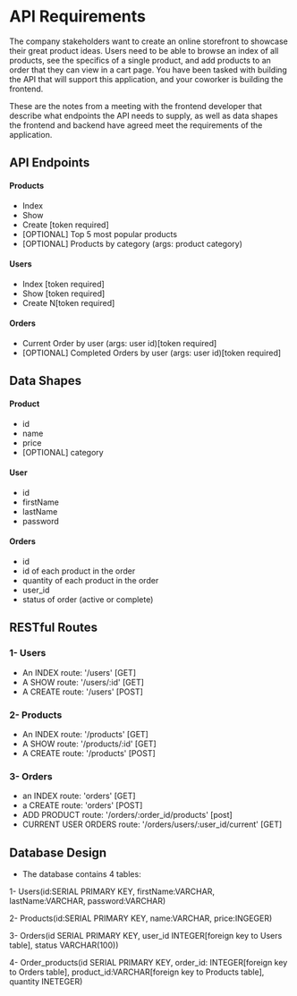 # API Requirements

The company stakeholders want to create an online storefront to showcase their great product ideas. Users need to be able to browse an index of all products, see the specifics of a single product, and add products to an order that they can view in a cart page. You have been tasked with building the API that will support this application, and your coworker is building the frontend.

These are the notes from a meeting with the frontend developer that describe what endpoints the API needs to supply, as well as data shapes the frontend and backend have agreed meet the requirements of the application.

## API Endpoints

#### Products

- Index
- Show
- Create [token required]
- [OPTIONAL] Top 5 most popular products
- [OPTIONAL] Products by category (args: product category)

#### Users

- Index [token required]
- Show [token required]
- Create N[token required]

#### Orders

- Current Order by user (args: user id)[token required]
- [OPTIONAL] Completed Orders by user (args: user id)[token required]

## Data Shapes

#### Product

- id
- name
- price
- [OPTIONAL] category

#### User

- id
- firstName
- lastName
- password

#### Orders

- id
- id of each product in the order
- quantity of each product in the order
- user_id
- status of order (active or complete)

## RESTful Routes

### 1- Users

- An INDEX route: '/users' [GET]
- A SHOW route: '/users/:id' [GET]
- A CREATE route: '/users' [POST]

### 2- Products

- An INDEX route: '/products' [GET]
- A SHOW route: '/products/:id' [GET]
- A CREATE route: '/products' [POST]

### 3- Orders

- an INDEX route: 'orders' [GET]
- a CREATE route: 'orders' [POST]
- ADD PRODUCT route: '/orders/:order_id/products' [post]
- CURRENT USER ORDERS route: '/orders/users/:user_id/current' [GET]

## Database Design

- The database contains 4 tables:

1- Users(id:SERIAL PRIMARY KEY, firstName:VARCHAR, lastName:VARCHAR, password:VARCHAR)

2- Products(id:SERIAL PRIMARY KEY, name:VARCHAR, price:INGEGER)

3- Orders(id SERIAL PRIMARY KEY, user_id INTEGER[foreign key to Users table], status VARCHAR(100))

4- Order_products(id SERIAL PRIMARY KEY, order_id: INTEGER[foreign key to Orders table], product_id:VARCHAR[foreign key to Products table], quantity INETEGER)
